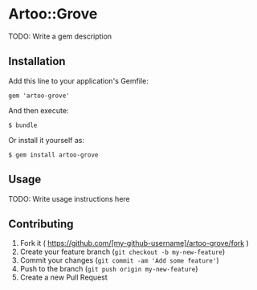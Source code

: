 # Artoo::Grove

TODO: Write a gem description

## Installation

Add this line to your application's Gemfile:

    gem 'artoo-grove'

And then execute:

    $ bundle

Or install it yourself as:

    $ gem install artoo-grove

## Usage

TODO: Write usage instructions here

## Contributing

1. Fork it ( https://github.com/[my-github-username]/artoo-grove/fork )
2. Create your feature branch (`git checkout -b my-new-feature`)
3. Commit your changes (`git commit -am 'Add some feature'`)
4. Push to the branch (`git push origin my-new-feature`)
5. Create a new Pull Request
